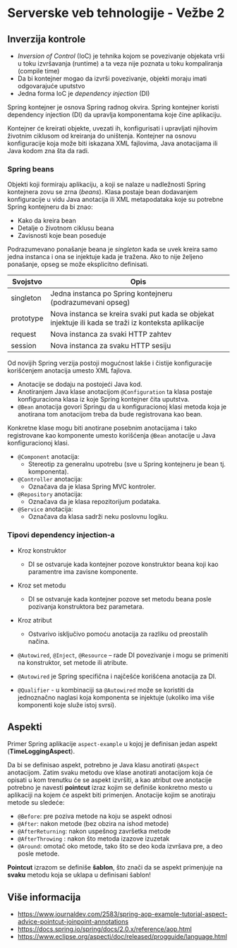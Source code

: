 # Serverske veb tehnologije - Vežbe 2


## Inverzija kontrole

- _Inversion of Control_ (IoC) je tehnika kojom se povezivanje objekata vrši u
toku izvršavanja (runtime) a ta veza nije poznata u toku kompaliranja
(compile time)
- Da bi kontejner mogao da izvrši povezivanje, objekti moraju imati
odgovarajuće uputstvo
- Jedna forma IoC je _dependency injection_ (DI)

Spring kontejner je osnova Spring radnog okvira. Spring kontejner koristi dependency injection (DI) da upravlja
komponentama koje čine aplikaciju.

Kontejner će kreirati objekte, uvezati ih, konfigurisati i upravljati njihovim životnim ciklusom od kreiranja do uništenja.
Kontejner na osnovu konfiguracije koja može biti iskazana XML fajlovima, Java anotacijama ili Java kodom zna šta da radi.

### Spring beans

Objekti koji formiraju aplikaciju, a koji se nalaze u nadležnosti Spring kontejnera zovu se zrna (_beans_).
Klasa postaje bean dodavanjem konfiguracije u vidu Java anotacija ili
XML metapodataka koje su potrebne Spring kontejneru da bi znao:

- Kako da kreira bean
- Detalje o životnom ciklusu beana
- Zavisnosti koje bean poseduje

Podrazumevano ponašanje beana je _singleton_ kada se uvek kreira samo
jedna instanca i ona se injektuje kada je tražena. Ako to nije željeno ponašanje, opseg se može eksplicitno definisati.

| Svojstvo      | Opis |
| ----------- | ----------- |
| singleton      | Jedna instanca po Spring kontejneru (podrazumevani opseg)       |
| prototype   | Nova instanca se kreira svaki put kada se objekat injektuje ili kada se traži iz konteksta aplikacije |
| request   | Nova instanca za svaki HTTP zahtev     |
| session   | Nova instanca za svaku HTTP  sesiju       |

Od novijih Spring verzija postoji mogućnost lakše i čistije konfiguracije korišćenjem anotacija umesto XML fajlova.

- Anotacije se dodaju na postojeći Java kod.
- Anotiranjem Java klase anotacijom `@Configuration` ta klasa postaje
konfiguraciona klasa iz koje Spring kontejner čita uputstva.
- `@Bean` anotacija govori Springu da u konfiguracionoj klasi metoda koja je
anotirana tom anotacijom treba da bude registrovana kao bean.

Konkretne klase mogu biti anotirane posebnim
anotacijama i tako registrovane kao komponente umesto
korišćenja `@Bean` anotacije u Java konfiguracionoj klasi.

- `@Component` anotacija:
  - Stereotip za generalnu upotrebu (sve u Spring kontejneru je bean tj. komponenta).
- `@Controller` anotacija:
  - Označava da je klasa Spring MVC kontroler.
- `@Repository` anotacija:
  - Označava da je klasa repozitorijum podataka.
- `@Service` anotacija:
  - Označava da klasa sadrži neku poslovnu logiku.

### Tipovi dependency injection-a

- Kroz konstruktor
  - DI se ostvaruje kada kontejner pozove konstruktor beana koji kao paramentre ima zavisne komponente.
- Kroz set metodu
  - DI se ostvaruje kada kontejner pozove set metodu beana posle pozivanja konstruktora bez parametara.
- Kroz atribut
  - Ostvarivo isključivo pomoću anotacija za razliku od preostalih načina.

- `@Autowired`, `@Inject`, `@Resource` – rade DI povezivanje i mogu se primeniti
na konstruktor, set metode ili atribute.
- `@Autowired` je Spring specifična i najčešće korišćena anotacija za DI.
- `@Qualifier` - u kombinaciji sa `@Autowired` može se koristiti da jednoznačno
naglasi koja komponenta se injektuje (ukoliko ima više komponenti koje
služe istoj svrsi).

## Aspekti

Primer Spring aplikacije `aspect-example` u kojoj je definisan jedan aspekt (__TimeLoggingAspect__).

Da bi se definisao aspekt, potrebno je Java klasu anotirati `@Aspect` anotacijom. Zatim svaku metodu ove klase anotirati anotacijom koja će opisati u kom trenutku će se aspekt izvršiti, a kao atribut ove anotacije potrebno je navesti __pointcut__ izraz kojim se definiše konkretno mesto u aplikaciji na kojem će aspekt biti primenjen. Anotacije kojim se anotiraju metode su sledeće:

- `@Before`: pre poziva metode na koju se aspekt odnosi
- `@After`: nakon metode (bez obzira na ishod metode)
- `@AfterReturning`: nakon uspešnog završetka metode
- `@AfterThrowing` : nakon što metoda izazove izuzetak
- `@Around`: omotač oko metode, tako što se deo koda izvršava pre, a deo posle metode.

__Pointcut__ izrazom se definiše __šablon__, što znači da se aspekt primenjuje na __svaku__ metodu koja se uklapa u definisani šablon!

## Više informacija

- https://www.journaldev.com/2583/spring-aop-example-tutorial-aspect-advice-pointcut-joinpoint-annotations
- https://docs.spring.io/spring/docs/2.0.x/reference/aop.html
- https://www.eclipse.org/aspectj/doc/released/progguide/language.html